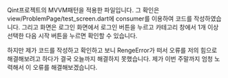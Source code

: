 Qint프로젝트의 MVVM패턴을 적용한 파일입니다.
그 확인은 view/ProblemPage/test_screen.dart에 consumer를 이용하여 코드를 작성하였습니다.
그리고 화면은 로그인 화면에서 로그인 버튼을 누르고 카테고리 창에서 1개 이상 선택한 다음 시작 버튼을 누르면 확인할 수 있습니다.

하지만 제가 코드를 작성하고 확인하고 보니 RengeError가 떠서 오류를 저의 힘으로 해결해보려고 하다가 결국 오늘까지 해결하지 못했습니다.
제가 이번 주말까지 엄청 노력해서 이 오류를 해결해보겠습니다.
